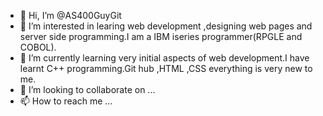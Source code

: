 - 👋 Hi, I’m @AS400GuyGit
- 👀 I’m interested in learing web development ,designing web pages and server side programming.I am a IBM iseries programmer(RPGLE and COBOL).
- 🌱 I’m currently learning very initial aspects of web development.I have learnt C++ programming.Git hub ,HTML ,CSS everything is very new to me. 
- 💞️ I’m looking to collaborate on ...
- 📫 How to reach me ...

<!---
AS400GuyGit/AS400GuyGit is a ✨ special ✨ repository because its `README.md` (this file) appears on your GitHub profile.
You can click the Preview link to take a look at your changes.
--->
